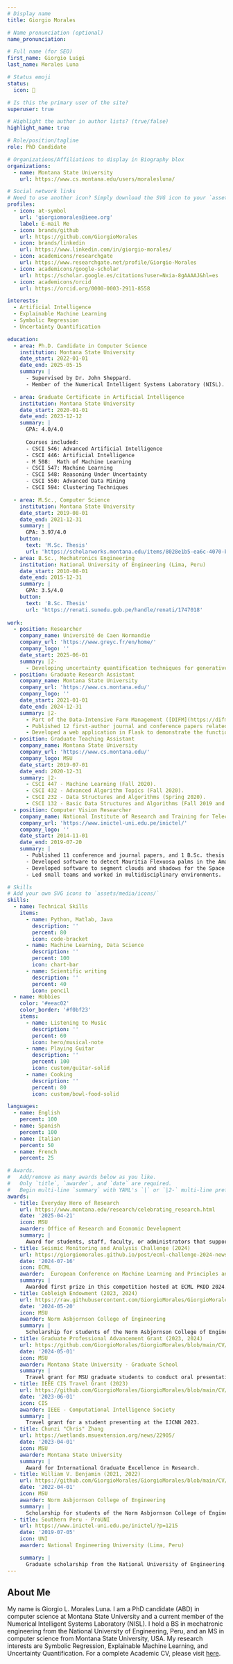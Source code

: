 ```yaml
---
# Display name
title: Giorgio Morales

# Name pronunciation (optional)
name_pronunciation: 

# Full name (for SEO)
first_name: Giorgio Luigi
last_name: Morales Luna

# Status emoji
status:
  icon: 🎸️

# Is this the primary user of the site?
superuser: true

# Highlight the author in author lists? (true/false)
highlight_name: true

# Role/position/tagline
role: PhD Candidate

# Organizations/Affiliations to display in Biography blox
organizations:
  - name: Montana State University
    url: https://www.cs.montana.edu/users/moralesluna/

# Social network links
# Need to use another icon? Simply download the SVG icon to your `assets/media/icons/` folder.
profiles:
  - icon: at-symbol
    url: 'giorgiomorales@ieee.org'
    label: E-mail Me
  - icon: brands/github
    url: https://github.com/GiorgioMorales
  - icon: brands/linkedin
    url: https://www.linkedin.com/in/giorgio-morales/
  - icon: academicons/researchgate
    url: https://www.researchgate.net/profile/Giorgio-Morales
  - icon: academicons/google-scholar
    url: https://scholar.google.es/citations?user=Nxia-8gAAAAJ&hl=es
  - icon: academicons/orcid
    url: https://orcid.org/0000-0003-2911-8558

interests:
  - Artificial Intelligence
  - Explainable Machine Learning
  - Symbolic Regression
  - Uncertainty Quantification

education:
  - area: Ph.D. Candidate in Computer Science
    institution: Montana State University
    date_start: 2022-01-01
    date_end: 2025-05-15
    summary: |
      - Supervised by Dr. John Sheppard. 
      - Member of the Numerical Intelligent Systems Laboratory (NISL).

  - area: Graduate Certificate in Artificial Intelligence
    institution: Montana State University
    date_start: 2020-01-01
    date_end: 2023-12-12
    summary: |
      GPA: 4.0/4.0
      
      Courses included:
      - CSCI 546: Advanced Artificial Intelligence
      - CSCI 446: Artificial Intelligence
      - M 508: 	Math of Machine Learning
      - CSCI 547: Machine Learning
      - CSCI 548: Reasoning Under Uncertainty
      - CSCI 550: Advanced Data Mining
      - CSCI 594: Clustering Techniques

  - area: M.Sc., Computer Science
    institution: Montana State University
    date_start: 2019-08-01
    date_end: 2021-12-31
    summary: |
      GPA: 3.97/4.0
    button:
      text: 'M.Sc. Thesis'
      url: 'https://scholarworks.montana.edu/items/8028e1b5-ea6c-4070-bc94-c86519405830'
  - area: B.Sc., Mechatronics Engineering
    institution: National University of Engineering (Lima, Peru)
    date_start: 2010-08-01
    date_end: 2015-12-31
    summary: |
      GPA: 3.5/4.0
    button:
      text: 'B.Sc. Thesis'
      url: 'https://renati.sunedu.gob.pe/handle/renati/1747018'
      
work:
  - position: Researcher
    company_name: Université de Caen Normandie
    company_url: 'https://www.greyc.fr/en/home/'
    company_logo: ''
    date_start: 2025-06-01
    summary: |2-
      - Developing uncertainty quantification techniques for generative AI models to aid in neutrino physics simulations.
  - position: Graduate Research Assistant
    company_name: Montana State University
    company_url: 'https://www.cs.montana.edu/'
    company_logo: ''
    date_start: 2021-01-01
    date_end: 2024-12-31
    summary: |2-
      - Part of the Data-Intensive Farm Management ([DIFM](https://difm.farm/)) project.
      - Published 12 first-author journal and conference papers related to symbolic regression, prediction and optimization in Precision Agriculture, uncertainty quantification, and explainable machine learning.
      - Developed a web application in Flask to demonstrate the functionality of the prediction and optimization tools.
  - position: Graduate Teaching Assistant
    company_name: Montana State University
    company_url: 'https://www.cs.montana.edu/'
    company_logo: MSU
    date_start: 2019-07-01
    date_end: 2020-12-31
    summary: |2-
      - CSCI 447 - Machine Learning (Fall 2020).
      - CSCI 432 - Advanced Algorithm Topics (Fall 2020).
      - CSCI 232 - Data Structures and Algorithms (Spring 2020).
      - CSCI 132 - Basic Data Structures and Algorithms (Fall 2019 and Summer 2020).
  - position: Computer Vision Researcher
    company_name: National Institute of Research and Training for Telecommunications (INICTEL-UNI)
    company_url: 'https://www.inictel-uni.edu.pe/inictel/'
    company_logo: ''
    date_start: 2014-11-01
    date_end: 2019-07-20
    summary: |
      - Published 11 conference and journal papers, and 1 B.Sc. thesis related to computer vision and remote sensing.
      - Developed software to detect Mauritia Flexuosa palms in the Amazon using aerial images and drones. The project allowed the expansion of the monitored area by 200% and reduced the expedition costs by 500%.
      - Developed software to segment clouds and shadows for the Space Agency of Peru (CONIDA) in high-resolution multispectral satellite images. The solution reduced the processing times by 1000%.
      - Led small teams and worked in multidisciplinary environments.

# Skills
# Add your own SVG icons to `assets/media/icons/`
skills:
  - name: Technical Skills
    items:
      - name: Python, Matlab, Java
        description: ''
        percent: 80
        icon: code-bracket
      - name: Machine Learning, Data Science
        description: ''
        percent: 100
        icon: chart-bar
      - name: Scientific writing
        description: ''
        percent: 40
        icon: pencil
  - name: Hobbies
    color: '#eeac02'
    color_border: '#f0bf23'
    items:
      - name: Listening to Music
        description: ''
        percent: 60
        icon: hero/musical-note
      - name: Playing Guitar
        description: ''
        percent: 100
        icon: custom/guitar-solid
      - name: Cooking
        description: ''
        percent: 80
        icon: custom/bowl-food-solid

languages:
  - name: English
    percent: 100
  - name: Spanish
    percent: 100
  - name: Italian
    percent: 50
  - name: French
    percent: 25

# Awards.
#   Add/remove as many awards below as you like.
#   Only `title`, `awarder`, and `date` are required.
#   Begin multi-line `summary` with YAML's `|` or `|2-` multi-line prefix and indent 2 spaces below.
awards:
  - title: Everyday Hero of Research
    url: https://www.montana.edu/research/celebrating_research.html
    date: '2025-04-21'
    icon: MSU
    awarder: Office of Research and Economic Development 
    summary: |
      Award for students, staff, faculty, or administrators that support successful MSU research, creativity and innovation.
  - title: Seismic Monitoring and Analysis Challenge (2024)
    url: https://giorgiomorales.github.io/post/ecml-challenge-2024-news/
    date: '2024-07-16'
    icon: ECML
    awarder:  European Conference on Machine Learning and Principles and Practice of Knowledge Discovery in Databases 
    summary: |
      Awarded first prize in this competition hosted at ECML PKDD 2024.
  - title: Cobleigh Endowment (2023, 2024)
    url: https://raw.githubusercontent.com/GiorgioMorales/GiorgioMorales/main/CV/cobleigh2024.jpg
    date: '2024-05-20'
    icon: MSU
    awarder: Norm Asbjornson College of Engineering 
    summary: |
      Scholarship for students of the Norm Asbjornson College of Engineering.
  - title: Graduate Professional Advancement Grant (2023, 2024)
    url: https://github.com/GiorgioMorales/GiorgioMorales/blob/main/CV/PAGaward2024.pdf
    date: '2024-05-01'
    icon: MSU
    awarder: Montana State University - Graduate School
    summary: |
      Travel grant for MSU graduate students to conduct oral presentations at professional conferences.
  - title: IEEE CIS Travel Grant (2023)
    url: https://github.com/GiorgioMorales/GiorgioMorales/blob/main/CV/Travel%20grant%20IEEE%20CIS%202023.pdf
    date: '2023-06-01'
    icon: CIS
    awarder: IEEE - Computational Intelligence Society
    summary: |
      Travel grant for a student presenting at the IJCNN 2023.
  - title: Chunzi "Chris" Zhang
    url: https://wetlands.msuextension.org/news/22905/
    date: '2023-04-01'
    icon: MSU
    awarder: Montana State University
    summary: |
      Award for International Graduate Excellence in Research.
  - title: William V. Benjamin (2021, 2022)
    url: https://github.com/GiorgioMorales/GiorgioMorales/blob/main/CV/Benjamin2022.png
    date: '2022-04-01'
    icon: MSU
    awarder: Norm Asbjornson College of Engineering
    summary: |
      Scholarship for students of the Norm Asbjornson College of Engineering.
  - title: Southern Peru - ProUNI
    url: https://www.inictel-uni.edu.pe/inictel/?p=1215
    date: '2019-07-05'
    icon: UNI
    awarder: National Engineering University (Lima, Peru)

    summary: |
      Graduate scholarship from the National University of Engineering.
---
```


## About Me

My name is Giorgio L. Morales Luna. I am a PhD candidate (ABD) in computer science at Montana State University and a 
current member of the Numerical Intelligent Systems Laboratory (NISL). 
I hold a BS in mechatronic engineering from the National University of Engineering, Peru, 
and an MS in computer science from Montana State University, USA. My research interests are 
Symbolic Regression, Explainable Machine Learning, and Uncertainty Quantification.
For a complete Academic CV, please visit [here](uploads/Giorgio_Morales_Academic_CV.pdf). 
